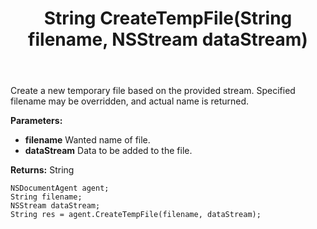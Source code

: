 ﻿---
uid: crmscript_ref_NSDocumentAgent_CreateTempFile
title: String CreateTempFile(String filename, NSStream dataStream)
intellisense: NSDocumentAgent.CreateTempFile
keywords: NSDocumentAgent, CreateTempFile
so.topic: reference
---

Create a new temporary file based on the provided stream.  Specified filename may be overridden, and actual name is returned.

**Parameters:**
 - **filename** Wanted name of file.
 - **dataStream** Data to be added to the file.

**Returns:** String

```crmscript
NSDocumentAgent agent;
String filename;
NSStream dataStream;
String res = agent.CreateTempFile(filename, dataStream);
```

